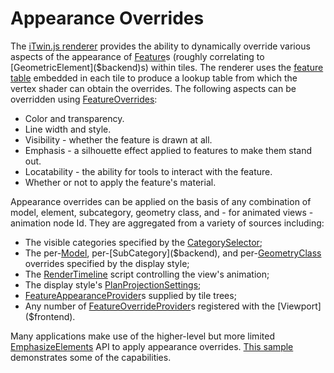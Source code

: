 # Appearance Overrides

The [iTwin.js renderer](./frontend-overview.md) provides the ability to dynamically override various aspects of the appearance of [Feature]($common)s (roughly correlating to [GeometricElement]($backend)s) within tiles. The renderer uses the [feature table](./TileFormat.md#feature-tables) embedded in each tile to produce a lookup table from which the vertex shader can obtain the overrides. The following aspects can be overridden using [FeatureOverrides]($common):

- Color and transparency.
- Line width and style.
- Visibility - whether the feature is drawn at all.
- Emphasis - a silhouette effect applied to features to make them stand out.
- Locatability - the ability for tools to interact with the feature.
- Whether or not to apply the feature's material.

Appearance overrides can be applied on the basis of any combination of model, element, subcategory, geometry class, and - for animated views - animation node Id. They are aggregated from a variety of sources including:

- The visible categories specified by the [CategorySelector]($backend);
- The per-[Model]($backend), per-[SubCategory]($backend), and per-[GeometryClass]($common) overrides specified by the display style;
- The [RenderTimeline]($backend) script controlling the view's animation;
- The display style's [PlanProjectionSettings]($common);
- [FeatureAppearanceProvider]($common)s supplied by tile trees;
- Any number of [FeatureOverrideProvider]($frontend)s registered with the [Viewport]($frontend).

Many applications make use of the higher-level but more limited [EmphasizeElements]($frontend) API to apply appearance overrides. [This sample](https://www.itwinjs.org/sample-showcase/?group=Viewer+Features&sample=emphasize-elements-sample&imodel=Retail+Building+Sample) demonstrates some of the capabilities.
